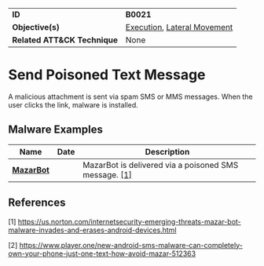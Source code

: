 |||
|---------|------------------------|
|**ID**|**B0021**|
|**Objective(s)**|[Execution](https://github.com/MBCProject/mbc-beta/tree/master/execution), [Lateral Movement](https://github.com/MBCProject/mbc-beta/tree/master/lateral-movement/)|
|**Related ATT&CK Technique**| None |


Send Poisoned Text Message
==========================
A malicious attachment is sent via spam SMS or MMS messages. When the user clicks the link, malware is installed.

Malware Examples
----------------
|Name|Date|Description|
|-----------------------------|--------|-----------------------------|
|[**MazarBot**](https://github.com/MBCProject/mbc-beta/blob/master/xample-malware/mazarbot.md) |  | MazarBot is delivered via a poisoned SMS message. [[1]](#1)|

References
----------
<a name="1">[1]</a> https://us.norton.com/internetsecurity-emerging-threats-mazar-bot-malware-invades-and-erases-android-devices.html

<a name="2">[2]</a> https://www.player.one/new-android-sms-malware-can-completely-own-your-phone-just-one-text-how-avoid-mazar-512363
